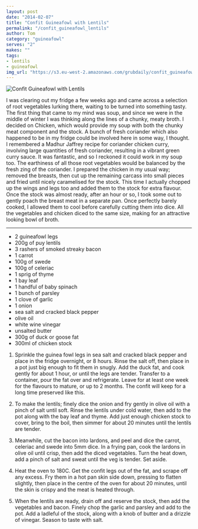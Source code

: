 ```yaml
---
layout: post
date: "2014-02-07"
title: "Confit Guineafowl with Lentils"
permalink: "/confit_guineafowl_lentils"
author: Tom
category: "guineafowl"
serves: "2"
makes: ""
tags:
- lentils
- guineafowl
img_url: "https://s3.eu-west-2.amazonaws.com/grubdaily/confit_guineafowl_with_lentils.jpg"
---
```

<img src="https://s3.eu-west-2.amazonaws.com/grubdaily/confit_guineafowl_with_lentils.jpg" alt="Confit Guineafowl with Lentils" />

I was clearing out my fridge a few weeks ago and came across a selection of root vegetables lurking there, waiting to be turned into something tasty. The first thing that came to my mind was soup, and since we were in the middle of winter I was thinking along the lines of a chunky, meaty broth. I decided on Chicken, which would provide my soup with both the chunky meat component and the stock. A bunch of fresh coriander which also happened to be in my fridge could be involved here in some way, I thought. I remembered a Madhur Jaffrey recipe for coriander chicken curry, involving large quantities of fresh coriander, resulting in a vibrant green curry sauce. It was fantastic, and so I reckoned it could work in my soup too. The earthiness of all those root vegetables would be balanced by the fresh zing of the coriander. I prepared the chicken in my usual way; removed the breasts, then cut up the remaining carcass into small pieces and fried until nicely caramelised for the stock. This time I actually chopped up the wings and legs too and added them to the stock for extra flavour. Once the stock was almost ready, after an hour or so, I took some out to gently poach the breast meat in a separate pan. Once perfectly barely cooked, I allowed them to cool before carefully cutting them into dice. All the vegetables and chicken diced to the same size, making for an attractive looking bowl of broth.

---
* 2 guineafowl legs
* 200g of puy lentils
* 3 rashers of smoked streaky bacon
* 1 carrot
* 100g of swede
* 100g of celeriac
* 1 sprig of thyme
* 1 bay leaf
* 1 handful of baby spinach
* 1 bunch  of parsley
* 1 clove of garlic
* 1 onion
* sea salt and cracked black pepper
* olive oil
* white wine vinegar
* unsalted butter
* 300g of duck or goose fat
* 300ml of chicken stock

1. Sprinkle the guinea fowl legs in sea salt and cracked black pepper and place in the fridge overnight, or 8 hours. Rinse the salt off, then place in a pot just big enough to fit them in snugly. Add the duck fat, and cook gently for about 1 hour, or until the legs are tender. Transfer to a container, pour the fat over and refrigerate. Leave for at least one week for the flavours to mature, or up to 2 months. The confit will keep for a long time preserved like this.

2. To make the lentils; finely dice the onion and fry gently in olive oil with a pinch of salt until soft. Rinse the lentils under cold water, then add to the pot along with the bay leaf and thyme. Add just enough chicken stock to cover, bring to the boil, then simmer for about 20 minutes until the lentils are tender.

3. Meanwhile, cut the bacon into lardons, and peel and dice the carrot, celeriac and swede into 5mm dice. In a frying pan, cook the lardons in olive oil until crisp, then add the diced vegetables. Turn the heat down, add a pinch of salt and sweat until the veg is tender. Set aside.

4. Heat the oven to 180C. Get the confit legs out of the fat, and scrape off any excess. Fry them in a hot pan skin side down, pressing to flatten slightly, then place in the centre of the oven for about 20 minutes, until the skin is crispy and the meat is heated through.

5. When the lentils are ready, drain off and reserve the stock, then add the vegetables and bacon. Finely chop the garlic and parsley and add to the pot. Add a ladleful of the stock, along with a knob of butter and a drizzle of vinegar. Season to taste with salt.

